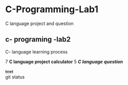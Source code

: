 # C-Programming-Lab1
C language project  and question
## c- programing -lab2 
C- language learning process

7
    **C language project calculator**
    5
    ***C language question***
    
~~text~~  
   git status
